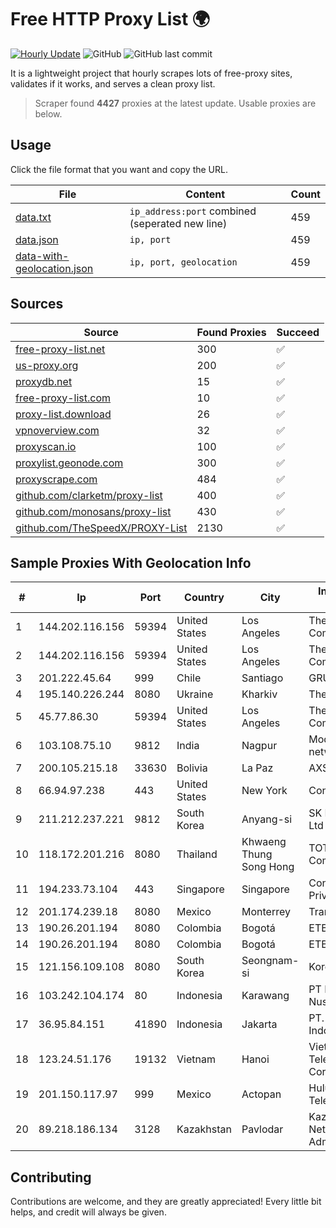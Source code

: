 
# Free HTTP Proxy List 🌍

[![Hourly Update](https://github.com/mertguvencli/http-proxy-list/actions/workflows/main.yml/badge.svg?branch=main)](https://github.com/mertguvencli/http-proxy-list/actions/workflows/main.yml)
![GitHub](https://img.shields.io/github/license/mertguvencli/http-proxy-list)
![GitHub last commit](https://img.shields.io/github/last-commit/mertguvencli/http-proxy-list)

It is a lightweight project that hourly scrapes lots of free-proxy sites, validates if it works, and serves a clean proxy list.


> Scraper found **4427** proxies at the latest update. Usable proxies are below.

## Usage

Click the file format that you want and copy the URL.


|File|Content|Count|
|----|-------|-----|
|[data.txt](https://raw.githubusercontent.com/mertguvencli/http-proxy-list/main/proxy-list/data.txt)|`ip_address:port` combined (seperated new line)|459|
|[data.json](https://raw.githubusercontent.com/mertguvencli/http-proxy-list/main/proxy-list/data.json)|`ip, port`|459|
|[data-with-geolocation.json](https://raw.githubusercontent.com/mertguvencli/http-proxy-list/main/proxy-list/data-with-geolocation.json)|`ip, port, geolocation`|459|

## Sources

|Source|Found Proxies|Succeed|
|------|-------------|-------|
|[free-proxy-list.net](https://free-proxy-list.net)|300|✅|
|[us-proxy.org](https://www.us-proxy.org)|200|✅|
|[proxydb.net](http://proxydb.net)|15|✅|
|[free-proxy-list.com](https://free-proxy-list.com/?page=&port=&type%5B%5D=http&type%5B%5D=https&up_time=0&search=Search)|10|✅|
|[proxy-list.download](https://www.proxy-list.download/HTTP)|26|✅|
|[vpnoverview.com](https://vpnoverview.com/privacy/anonymous-browsing/free-proxy-servers)|32|✅|
|[proxyscan.io](https://www.proxyscan.io)|100|✅|
|[proxylist.geonode.com](https://proxylist.geonode.com/api/proxy-list?limit=300&page=1&sort_by=lastChecked&sort_type=desc&protocols=http,https)|300|✅|
|[proxyscrape.com](https://api.proxyscrape.com/v2/?request=displayproxies&protocol=http&timeout=10000&country=all&ssl=all&anonymity=all)|484|✅|
|[github.com/clarketm/proxy-list](https://raw.githubusercontent.com/clarketm/proxy-list/master/proxy-list-raw.txt)|400|✅|
|[github.com/monosans/proxy-list](https://raw.githubusercontent.com/monosans/proxy-list/main/proxies/http.txt)|430|✅|
|[github.com/TheSpeedX/PROXY-List](https://raw.githubusercontent.com/TheSpeedX/PROXY-List/master/http.txt)|2130|✅|


## Sample Proxies With Geolocation Info

|#|Ip|Port|Country|City|Internet Service Provider|
|-|--|----|-------|----|-------------------------|
|1|144.202.116.156|59394|United States|Los Angeles|The Constant Company|
|2|144.202.116.156|59394|United States|Los Angeles|The Constant Company|
|3|201.222.45.64|999|Chile|Santiago|GRUPO ULLOA SpA|
|4|195.140.226.244|8080|Ukraine|Kharkiv|Therecom Ltd|
|5|45.77.86.30|59394|United States|Los Angeles|The Constant Company|
|6|103.108.75.10|9812|India|Nagpur|Modi infonet digital network Pvt Ltd|
|7|200.105.215.18|33630|Bolivia|La Paz|AXS Bolivia S. A.|
|8|66.94.97.238|443|United States|New York|Contabo Inc.|
|9|211.212.237.221|9812|South Korea|Anyang-si|SK Broadband Co Ltd|
|10|118.172.201.216|8080|Thailand|Khwaeng Thung Song Hong|TOT Public Company Limited|
|11|194.233.73.104|443|Singapore|Singapore|Contabo Asia Private Limited|
|12|201.174.239.18|8080|Mexico|Monterrey|Transtelco Inc|
|13|190.26.201.194|8080|Colombia|Bogotá|ETB - Colombia|
|14|190.26.201.194|8080|Colombia|Bogotá|ETB - Colombia|
|15|121.156.109.108|8080|South Korea|Seongnam-si|Korea Telecom|
|16|103.242.104.174|80|Indonesia|Karawang|PT Lintas Jaringan Nusantara|
|17|36.95.84.151|41890|Indonesia|Jakarta|PT. Telekomunikasi Indonesia|
|18|123.24.51.176|19132|Vietnam|Hanoi|VietNam Post and Telecom Corporation|
|19|201.150.117.97|999|Mexico|Actopan|Hulux Telecomunicaciones|
|20|89.218.186.134|3128|Kazakhstan|Pavlodar|Kazakhtelecom Data Network Administration|



## Contributing

Contributions are welcome, and they are greatly appreciated! Every
little bit helps, and credit will always be given.

